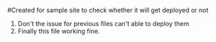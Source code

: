 #Created for sample site to check whether it will get deployed or not
1. Don't the issue for previous files can't able to deploy them 
1. Finally this file working fine.
